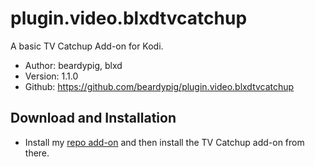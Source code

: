 # plugin.video.blxdtvcatchup
A basic TV Catchup Add-on for Kodi.

- Author: beardypig, blxd
- Version: 1.1.0
- Github: https://github.com/beardypig/plugin.video.blxdtvcatchup

## Download and Installation

- Install my [repo add-on](https://github.com/beardypig/repository.beardypig.plugins/releases/latest) and then install the TV Catchup add-on from there.  
